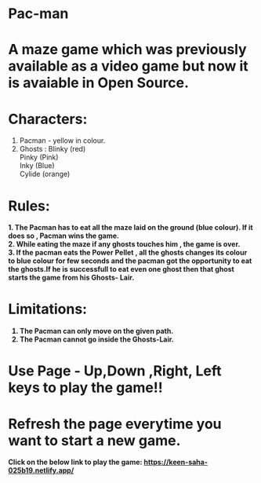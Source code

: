 # Pac-man


# A maze game which was previously available as a video game but now it is avaiable in Open Source.

# Characters:
1. Pacman - yellow in colour.
2. Ghosts : Blinky (red) <br>
            Pinky (Pink) <br>
            Inky (Blue)  <br>
            Cylide (orange) 

# Rules:
<b> 1. The Pacman has to eat all the maze laid on the ground (blue colour). If it does so , Pacman wins the game. <br>
2. While eating the maze if any ghosts touches him , the game is over. <br> 
3. If the pacman eats the Power Pellet , all the ghosts changes its colour to blue colour for few seconds and the pacman got the opportunity to eat the ghosts.If he is successfull to eat even one ghost then that ghost starts the game from his Ghosts- Lair. 

# Limitations:
1. The Pacman can only move on the given path.
2. The Pacman cannot go inside the Ghosts-Lair.

# Use Page - Up,Down ,Right, Left keys to play the game!!
# Refresh the page everytime you want to start a new game.


<b>Click on the below link to play the game:
https://keen-saha-025b19.netlify.app/
